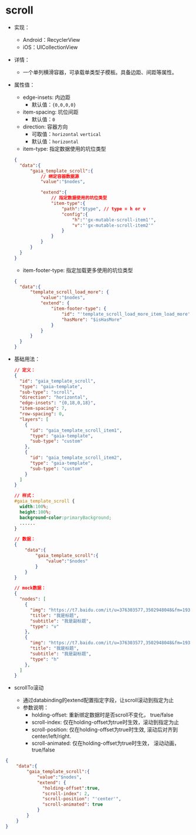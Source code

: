# scroll

- 实现：
  - Android：RecyclerView
  - iOS：UICollectionView

- 详情：
  - 一个单列横滑容器，可承载单类型子模板。具备边距、间距等属性。

- 属性值：
  - edge-insets: 内边距
    - 默认值：`{0,0,0,0}`
  - item-spacing: 坑位间距
    - 默认值：`0`
  - direction: 容器方向
    - 可取值：`horizontal` `vertical`
    - 默认值：`horizontal`
  - item-type: 指定数据使用的坑位类型
  ```json
  {
    "data":{
        "gaia_template_scroll":{
            // 绑定容器数据源
            "value":"$nodes",

            "extend":{
                // 指定数据使用的坑位类型
                "item-type":{
                    "path":"$type", // type = h or v
                    "config":{
                        "h":"'gx-mutable-scroll-item1'",
                        "v":"'gx-mutable-scroll-item2'"
                    }
                }
            }
        }
    }
  }
  ```
  - item-footer-type: 指定加载更多使用的坑位类型
  ```json
  {
    "data":{
        "template_scroll_load_more": {
            "value":"$nodes",
            "extend": {
                "item-footer-type": {
                    "id": "'template_scroll_load_more_item_load_more'",
                    "hasMore": "$isHasMore"
                }
            }
        }
    }
  }
  ```

- 基础用法：
  ```json
  // 定义：
  {
    "id": "gaia_template_scroll",
    "type": "gaia-template",
    "sub-type": "scroll",
    "direction": "horizontal",
    "edge-insets": "{0,18,0,18}",
    "item-spacing": 7,
    "row-spacing": 0,
    "layers": [
      {
        "id": "gaia_template_scroll_item1",
        "type": "gaia-template",
        "sub-type": "custom"
      },
      {
        "id": "gaia_template_scroll_item2",
        "type": "gaia-template",
        "sub-type": "custom"
      }
    ]
  }

  ```
  ```css
  // 样式：
  #gaia_template_scroll {
    width:100%;
    height:100%;
    background-color:primaryBackground;
    ......
  }
  ```
  ```json
  // 数据：
  {
      "data":{
          "gaia_template_scroll":{
              "value":"$nodes"
          }
      }
  }

  ```
  ```json
  // mock数据：
  {
    "nodes": [
      {
        "img": "https://t7.baidu.com/it/u=376303577,3502948048&fm=193&f=GIF",
        "title": "我是标题",
        "subtitle": "我是副标题",
        "type": "v"
      },
      {
        "img": "https://t7.baidu.com/it/u=376303577,3502948048&fm=193&f=GIF",
        "title": "我是标题",
        "subtitle": "我是副标题",
        "type": "h"
      },
    ]
  }

  ```

- scrollTo滚动
  - 通过databinding的extend配置指定字段，让scroll滚动到指定为止
  - 参数说明：
    - holding-offset: 重新绑定数据时是否scroll不变化， true/false
    - scroll-index: 仅在holding-offset为true时生效，滚动到指定为止
    - scroll-position: 仅在holding-offset为true时生效, 滚动后对齐到 center/left/right.
    - scroll-animated: 仅在holding-offset为true时生效， 滚动动画，true/false

```json
{
    "data":{
        "gaia_template_scroll":{
            "value":"$nodes",
            "extend": {
              "holding-offset":true,
              "scroll-index": 2,
              "scroll-position": "'center'",
              "scroll-animated": true
            }
        }
    }
}
```